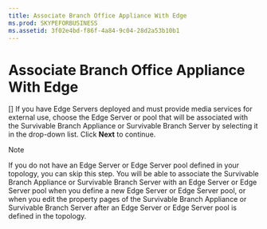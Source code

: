 ```yaml
---
title: Associate Branch Office Appliance With Edge
ms.prod: SKYPEFORBUSINESS
ms.assetid: 3f02e4bd-f86f-4a84-9c04-28d2a53b10b1
---
```



# Associate Branch Office Appliance With Edge
[]
If you have Edge Servers deployed and must provide media services for external use, choose the Edge Server or pool that will be associated with the Survivable Branch Appliance or Survivable Branch Server by selecting it in the drop-down list. Click **Next** to continue.
  
    
    


> [!NOTE]
> If you do not have an Edge Server or Edge Server pool defined in your topology, you can skip this step. You will be able to associate the Survivable Branch Appliance or Survivable Branch Server with an Edge Server or Edge Server pool when you define a new Edge Server or Edge Server pool, or when you edit the property pages of the Survivable Branch Appliance or Survivable Branch Server after an Edge Server or Edge Server pool is defined in the topology. 
  
    
    


